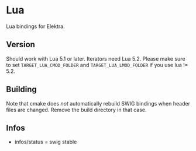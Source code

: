 # Lua

Lua bindings for Elektra.

## Version

Should work with Lua 5.1 or later. Iterators need Lua 5.2.
Please make sure to set `TARGET_LUA_CMOD_FOLDER` and `TARGET_LUA_LMOD_FOLDER` if you use lua != 5.2.

## Building

Note that cmake does *not* automatically rebuild SWIG bindings
when header files are changed. Remove the build directory
in that case.

## Infos
- infos/status = swig stable
